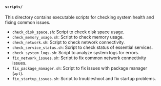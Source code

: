 #### `scripts/`

This directory contains executable scripts for checking system health and fixing common issues.

- `check_disk_space.sh`: Script to check disk space usage.
- `check_memory_usage.sh`: Script to check memory usage.
- `check_network.sh`: Script to check network connectivity.
- `check_service_status.sh`: Script to check status of essential services.
- `check_system_logs.sh`: Script to analyze system logs for errors.
- `fix_network_issues.sh`: Script to fix common network connectivity issues.
- `fix_package_manager.sh`: Script to fix issues with package manager (`apt`).
- `fix_startup_issues.sh`: Script to troubleshoot and fix startup problems.